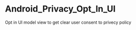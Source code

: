 Android_Privacy_Opt_In_UI
=========================

Opt in UI model view to get clear user consent to privecy policy
